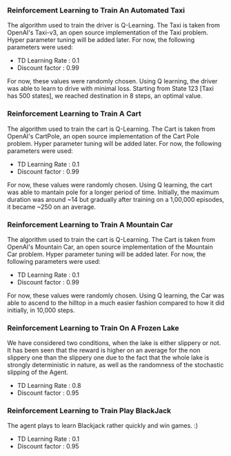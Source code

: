 ### Reinforcement Learning to Train An Automated Taxi

The algorithm used to train the driver is Q-Learning. The Taxi is taken from OpenAI's Taxi-v3, an open source implementation of the Taxi problem. Hyper parameter tuning will be added later.
For now, the following parameters were used: 
- TD Learning Rate : 0.1
- Discount factor : 0.99

For now, these values were randomly chosen. Using Q learning, the driver was able to learn to drive with minimal loss. Starting from State 123 [Taxi has 500 states], we reached destination in 8 steps, an optimal value.


### Reinforcement Learning to Train A Cart

The algorithm used to train the cart is Q-Learning. The Cart is taken from OpenAI's CartPole, an open source implementation of the Cart Pole problem. Hyper parameter tuning will be added later.
For now, the following parameters were used: 
- TD Learning Rate : 0.1
- Discount factor : 0.99

For now, these values were randomly chosen. Using Q learning, the cart was able to mantain pole for a longer period of time. Initially, the maximum duration was around ~14 but gradually after training on a 1,00,000 episodes, it became ~250 on an average. 

### Reinforcement Learning to Train A Mountain Car

The algorithm used to train the cart is Q-Learning. The Cart is taken from OpenAI's Mountain Car, an open source implementation of the Mountain Car problem. Hyper parameter tuning will be added later.
For now, the following parameters were used: 
- TD Learning Rate : 0.1
- Discount factor : 0.99

For now, these values were randomly chosen. Using Q learning, the Car was able to ascend to the hilltop in a much easier fashion compared to how it did initially, in 10,000 steps.

### Reinforcement Learning to Train On A Frozen Lake
We have considered two conditions, when the lake is either slippery or not. It has been seen that the reward is higher on an average for the non slippery one than the slippery one due to the fact that the whole lake is strongly deterministic in nature, as well as the randomness of the stochastic slipping of the Agent. 
- TD Learning Rate : 0.8
- Discount factor : 0.95

### Reinforcement Learning to Train Play BlackJack
The agent plays to learn Blackjack rather quickly and win games. :) 
- TD Learning Rate : 0.1
- Discount factor : 0.95
